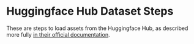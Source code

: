 # Huggingface Hub Dataset Steps
These are steps to load assets from the Huggingface Hub, as described more fully
[in their official documentation](https://huggingface.co/docs/datasets/installation).
